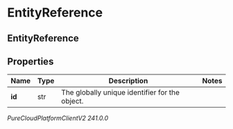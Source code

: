 # EntityReference

## EntityReference

## Properties

|Name | Type | Description | Notes|
|------------ | ------------- | ------------- | -------------|
| **id** | str | The globally unique identifier for the object. | |



_PureCloudPlatformClientV2 241.0.0_
